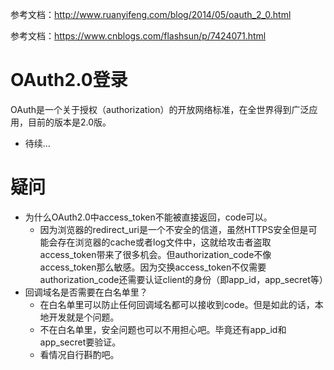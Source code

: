 参考文档：http://www.ruanyifeng.com/blog/2014/05/oauth_2_0.html

参考文档：https://www.cnblogs.com/flashsun/p/7424071.html

# OAuth2.0登录
OAuth是一个关于授权（authorization）的开放网络标准，在全世界得到广泛应用，目前的版本是2.0版。
* 待续...

# 疑问
* 为什么OAuth2.0中access_token不能被直接返回，code可以。
    - 因为浏览器的redirect_uri是一个不安全的信道，虽然HTTPS安全但是可能会存在浏览器的cache或者log文件中，这就给攻击者盗取access_token带来了很多机会。但authorization_code不像access_token那么敏感。因为交换access_token不仅需要authorization_code还需要认证client的身份（即app_id，app_secret等）
* 回调域名是否需要在白名单里？
    - 在白名单里可以防止任何回调域名都可以接收到code。但是如此的话，本地开发就是个问题。
    - 不在白名单里，安全问题也可以不用担心吧。毕竟还有app_id和app_secret要验证。
    - 看情况自行斟酌吧。
